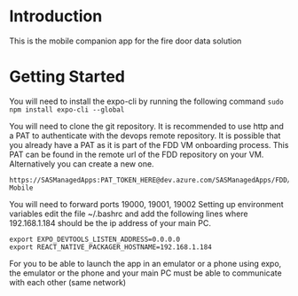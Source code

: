 # Introduction 
This is the mobile companion app for the fire door data solution 

# Getting Started
You will need to install the expo-cli by running the following command `sudo npm install expo-cli --global`

You will need to clone the git repository. It is recommended to use http and a PAT to authenticate with the devops remote repository. It is possible that you already have a PAT as it is part of the FDD VM onboarding process. This PAT can be found in the remote url of the FDD repository on your VM. Alternatively you can create a new one.
``` 
https://SASManagedApps:PAT_TOKEN_HERE@dev.azure.com/SASManagedApps/FDD/_git/DDS-Mobile
```

You will need to forward ports 19000, 19001, 19002
Setting up environment variables edit the file ~/.bashrc and add the following lines where 192.168.1.184 should be the ip address of your main PC.
```
export EXPO_DEVTOOLS_LISTEN_ADDRESS=0.0.0.0
export REACT_NATIVE_PACKAGER_HOSTNAME=192.168.1.184
```
For you to be able to launch the app in an emulator or a phone using expo, the emulator or the phone and your main PC must be able to communicate with each other (same network)
